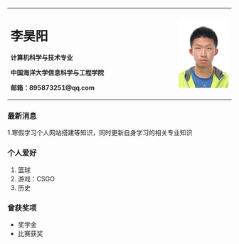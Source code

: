 <table border="0">
  <tr>
    <td width="75%">
      <h1>李昊阳</h1>
      <p><b>计算机科学与技术专业</b></p>
      <p><b>中国海洋大学信息科学与工程学院</b></p>
      <p><b>邮箱：895873251@qq.com</b></p>
    </td>
    <td width="25%">
      <img src="/YO.JPG" width="100%"> 
    </td>
  </tr>
</table>

### 最新消息
1.寒假学习个人网站搭建等知识，同时更新自身学习的相关专业知识

### 个人爱好
1. 篮球
2. 游戏：CSGO
3. 历史

### 曾获奖项
- 奖学金
- 比赛获奖


